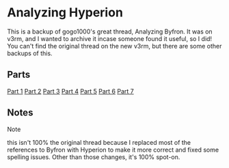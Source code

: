 # Analyzing Hyperion

This is a backup of gogo1000's great thread, Analyzing Byfron. It was on v3rm, and I wanted to archive it incase someone found it useful, so I did!
You can't find the original thread on the new v3rm, but there are some other backups of this.

## Parts

[Part 1](Part%201.md)
[Part 2](Part%202.md)
[Part 3](Part%203.md)
[Part 4](Part%204.md)
[Part 5](Part%205.md)
[Part 6](Part%206.md)
[Part 7](Part%207.md)

## Notes

> [!NOTE]
> this isn't 100% the original thread because I replaced most of the references to Byfron with Hyperion to make it more correct and fixed some spelling issues.
> Other than those changes, it's 100% spot-on.
